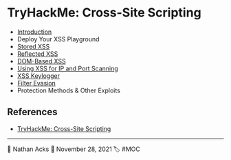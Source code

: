 # TryHackMe: Cross-Site Scripting

* [Introduction](../log/2021-11-28%20TryHackMe%20-%20Complete%20Beginner%20(Supplements).md)
* Deploy Your XSS Playground
* [Stored XSS](../log/2021-11-28%20TryHackMe%20-%20Complete%20Beginner%20(Supplements).md)
* [Reflected XSS](../log/2021-11-28%20TryHackMe%20-%20Complete%20Beginner%20(Supplements).md)
* [DOM-Based XSS](../log/2021-11-28%20TryHackMe%20-%20Complete%20Beginner%20(Supplements).md)
* [Using XSS for IP and Port Scanning](../log/2021-11-28%20TryHackMe%20-%20Complete%20Beginner%20(Supplements).md)
* [XSS Keylogger](../log/2021-11-28%20TryHackMe%20-%20Complete%20Beginner%20(Supplements).md)
* [Filter Evasion](../log/2021-11-28%20TryHackMe%20-%20Complete%20Beginner%20(Supplements).md)
* Protection Methods & Other Exploits

## References

* [TryHackMe: Cross-Site Scripting](https://tryhackme.com/room/xss)

- - - -

👤 Nathan Acks
📅 November 28, 2021
🏷️ #MOC
